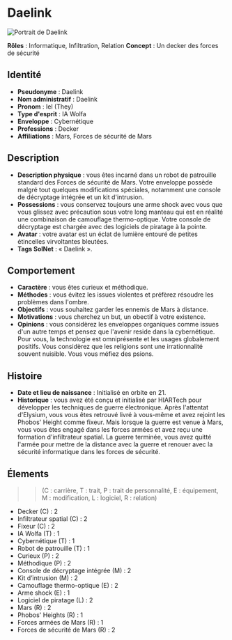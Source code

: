# Daelink

![Portrait de Daelink](portrait_daelink.png)

**Rôles** : Informatique, Infiltration, Relation
**Concept** : Un decker des forces de sécurité

## Identité

* **Pseudonyme** : Daelink
* **Nom administratif** : Daelink
* **Pronom** : Iel (They)
* **Type d'esprit** : IA Wolfa
* **Enveloppe** : Cybernétique
* **Professions** : Decker
* **Affiliations** : Mars, Forces de sécurité de Mars

## Description

* **Description physique** : vous êtes incarné dans un robot de patrouille standard des Forces de sécurité de Mars. Votre enveloppe possède malgré tout quelques modifications spéciales, notamment une console de décryptage intégrée et un kit d'intrusion.
* **Possessions** : vous conservez toujours une arme shock avec vous que vous glissez avec précaution sous votre long manteau qui est en réalité une combinaison de camouflage thermo-optique. Votre console de décryptage est chargée avec des logiciels de piratage à la pointe.
* **Avatar** : votre avatar est un éclat de lumière entouré de petites étincelles virvoltantes bleutées.
* **Tags SolNet** : « Daelink ».

## Comportement

* **Caractère** : vous êtes curieux et méthodique.
* **Méthodes** : vous évitez les issues violentes et préfèrez résoudre les problèmes dans l'ombre.
* **Objectifs** : vous souhaitez garder les ennemis de Mars à distance.
* **Motivations** : vous cherchez un but, un obectif à votre existence.
* **Opinions** : vous considèrez les enveloppes organiques comme issues d'un autre temps et pensez que l'avenir reside dans la cybernétique. Pour vous, la technologie est omniprésente et les usages globalement positifs. Vous considèrez que les religions sont une irrationnalité souvent nuisible. Vous vous méfiez des psions.

## Histoire

* **Date et lieu de naissance** : Initialisé en orbite en 21.
* **Historique** : vous avez été conçu et initialisé par HIARTech pour développer les techniques de guerre électronique. Après l'attentat d'Elysium, vous vous êtes retrouvé livré à vous-même et avez rejoint les Phobos' Height comme fixeur. Mais lorsque la guerre est venue à Mars, vous vous êtes engagé dans les forces armées et avez reçu une formation d'infiltrateur spatial. La guerre terminée, vous avez quitté l'armée pour mettre de la distance avec la guerre et renouer avec la sécurité informatique dans les forces de sécurité.

## Élements

>> (C : carrière, T : trait, P : trait de personnalité, E : équipement, M : modification, L : logiciel, R : relation)

* Decker (C) : 2
* Infiltrateur spatial (C) : 2
* Fixeur (C) : 2
* IA Wolfa (T) : 1
* Cybernétique (T) : 1
* Robot de patrouille (T) : 1
* Curieux (P) : 2
* Méthodique (P) : 2
* Console de décryptage intégrée (M) : 2
* Kit d’intrusion (M) : 2
* Camouflage thermo-optique (E) : 2
* Arme shock (E) : 1
* Logiciel de piratage (L) : 2
* Mars (R) : 2
* Phobos' Heights (R) : 1
* Forces armées de Mars (R) : 1
* Forces de sécurité de Mars (R) : 2
